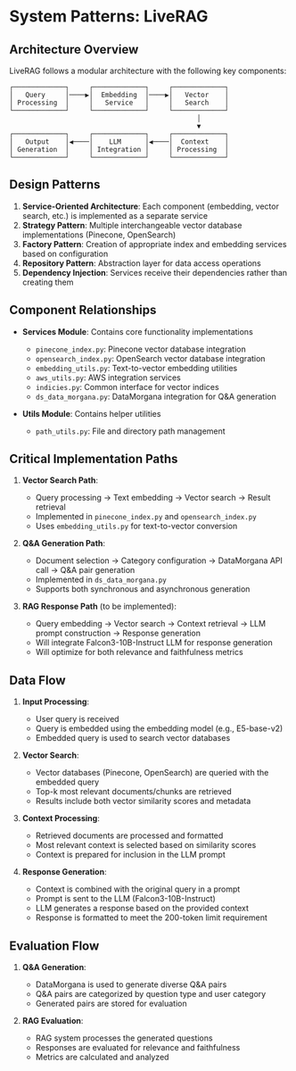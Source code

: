 # System Patterns: LiveRAG

## Architecture Overview

LiveRAG follows a modular architecture with the following key components:

```plain
┌─────────────┐     ┌─────────────┐     ┌─────────────┐
│   Query     │────▶│  Embedding  │────▶│   Vector    │
│ Processing  │     │   Service   │     │   Search    │
└─────────────┘     └─────────────┘     └─────────────┘
                                               │
                                               ▼
┌─────────────┐     ┌─────────────┐     ┌─────────────┐
│   Output    │◀────│    LLM      │◀────│  Context    │
│ Generation  │     │ Integration │     │ Processing  │
└─────────────┘     └─────────────┘     └─────────────┘
```

## Design Patterns

1. **Service-Oriented Architecture**: Each component (embedding, vector search, etc.) is implemented as a separate service
2. **Strategy Pattern**: Multiple interchangeable vector database implementations (Pinecone, OpenSearch)
3. **Factory Pattern**: Creation of appropriate index and embedding services based on configuration
4. **Repository Pattern**: Abstraction layer for data access operations
5. **Dependency Injection**: Services receive their dependencies rather than creating them

## Component Relationships

- **Services Module**: Contains core functionality implementations
  - `pinecone_index.py`: Pinecone vector database integration
  - `opensearch_index.py`: OpenSearch vector database integration
  - `embedding_utils.py`: Text-to-vector embedding utilities
  - `aws_utils.py`: AWS integration services
  - `indicies.py`: Common interface for vector indices
  - `ds_data_morgana.py`: DataMorgana integration for Q&A generation

- **Utils Module**: Contains helper utilities
  - `path_utils.py`: File and directory path management

## Critical Implementation Paths

1. **Vector Search Path**:
   - Query processing → Text embedding → Vector search → Result retrieval
   - Implemented in `pinecone_index.py` and `opensearch_index.py`
   - Uses `embedding_utils.py` for text-to-vector conversion

2. **Q&A Generation Path**:
   - Document selection → Category configuration → DataMorgana API call → Q&A pair generation
   - Implemented in `ds_data_morgana.py`
   - Supports both synchronous and asynchronous generation

3. **RAG Response Path** (to be implemented):
   - Query embedding → Vector search → Context retrieval → LLM prompt construction → Response generation
   - Will integrate Falcon3-10B-Instruct LLM for response generation
   - Will optimize for both relevance and faithfulness metrics

## Data Flow

1. **Input Processing**:
   - User query is received
   - Query is embedded using the embedding model (e.g., E5-base-v2)
   - Embedded query is used to search vector databases

2. **Vector Search**:
   - Vector databases (Pinecone, OpenSearch) are queried with the embedded query
   - Top-k most relevant documents/chunks are retrieved
   - Results include both vector similarity scores and metadata

3. **Context Processing**:
   - Retrieved documents are processed and formatted
   - Most relevant context is selected based on similarity scores
   - Context is prepared for inclusion in the LLM prompt

4. **Response Generation**:
   - Context is combined with the original query in a prompt
   - Prompt is sent to the LLM (Falcon3-10B-Instruct)
   - LLM generates a response based on the provided context
   - Response is formatted to meet the 200-token limit requirement

## Evaluation Flow

1. **Q&A Generation**:
   - DataMorgana is used to generate diverse Q&A pairs
   - Q&A pairs are categorized by question type and user category
   - Generated pairs are stored for evaluation

2. **RAG Evaluation**:
   - RAG system processes the generated questions
   - Responses are evaluated for relevance and faithfulness
   - Metrics are calculated and analyzed
